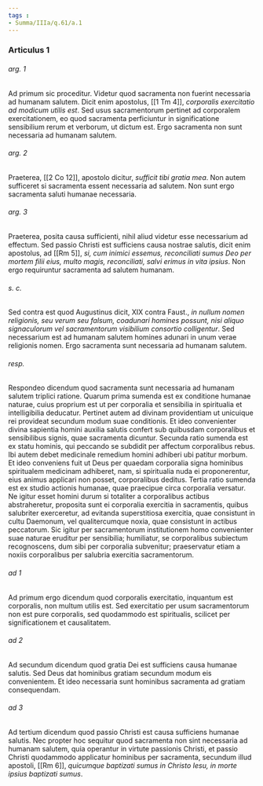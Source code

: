 ```yaml
---
tags : 
- Summa/IIIa/q.61/a.1
---
```


### Articulus 1

###### arg. 1
Ad primum sic proceditur. Videtur quod sacramenta non fuerint necessaria ad humanam salutem. Dicit enim apostolus, [[1 Tm 4]], *corporalis exercitatio ad modicum utilis est*. Sed usus sacramentorum pertinet ad corporalem exercitationem, eo quod sacramenta perficiuntur in significatione sensibilium rerum et verborum, ut dictum est. Ergo sacramenta non sunt necessaria ad humanam salutem.

###### arg. 2
Praeterea, [[2 Co 12]], apostolo dicitur, *sufficit tibi gratia mea*. Non autem sufficeret si sacramenta essent necessaria ad salutem. Non sunt ergo sacramenta saluti humanae necessaria.

###### arg. 3
Praeterea, posita causa sufficienti, nihil aliud videtur esse necessarium ad effectum. Sed passio Christi est sufficiens causa nostrae salutis, dicit enim apostolus, ad [[Rm 5]], *si, cum inimici essemus, reconciliati sumus Deo per mortem filii eius, multo magis, reconciliati, salvi erimus in vita ipsius*. Non ergo requiruntur sacramenta ad salutem humanam.

###### s. c.
Sed contra est quod Augustinus dicit, XIX contra Faust., *in nullum nomen religionis, seu verum seu falsum, coadunari homines possunt, nisi aliquo signaculorum vel sacramentorum visibilium consortio colligentur*. Sed necessarium est ad humanam salutem homines adunari in unum verae religionis nomen. Ergo sacramenta sunt necessaria ad humanam salutem.

###### resp.
Respondeo dicendum quod sacramenta sunt necessaria ad humanam salutem triplici ratione. Quarum prima sumenda est ex conditione humanae naturae, cuius proprium est ut per corporalia et sensibilia in spiritualia et intelligibilia deducatur. Pertinet autem ad divinam providentiam ut unicuique rei provideat secundum modum suae conditionis. Et ideo convenienter divina sapientia homini auxilia salutis confert sub quibusdam corporalibus et sensibilibus signis, quae sacramenta dicuntur. Secunda ratio sumenda est ex statu hominis, qui peccando se subdidit per affectum corporalibus rebus. Ibi autem debet medicinale remedium homini adhiberi ubi patitur morbum. Et ideo conveniens fuit ut Deus per quaedam corporalia signa hominibus spiritualem medicinam adhiberet, nam, si spiritualia nuda ei proponerentur, eius animus applicari non posset, corporalibus deditus. Tertia ratio sumenda est ex studio actionis humanae, quae praecipue circa corporalia versatur. Ne igitur esset homini durum si totaliter a corporalibus actibus abstraheretur, proposita sunt ei corporalia exercitia in sacramentis, quibus salubriter exerceretur, ad evitanda superstitiosa exercitia, quae consistunt in cultu Daemonum, vel qualitercumque noxia, quae consistunt in actibus peccatorum. Sic igitur per sacramentorum institutionem homo convenienter suae naturae eruditur per sensibilia; humiliatur, se corporalibus subiectum recognoscens, dum sibi per corporalia subvenitur; praeservatur etiam a noxiis corporalibus per salubria exercitia sacramentorum.

###### ad 1
Ad primum ergo dicendum quod corporalis exercitatio, inquantum est corporalis, non multum utilis est. Sed exercitatio per usum sacramentorum non est pure corporalis, sed quodammodo est spiritualis, scilicet per significationem et causalitatem.

###### ad 2
Ad secundum dicendum quod gratia Dei est sufficiens causa humanae salutis. Sed Deus dat hominibus gratiam secundum modum eis convenientem. Et ideo necessaria sunt hominibus sacramenta ad gratiam consequendam.

###### ad 3
Ad tertium dicendum quod passio Christi est causa sufficiens humanae salutis. Nec propter hoc sequitur quod sacramenta non sint necessaria ad humanam salutem, quia operantur in virtute passionis Christi, et passio Christi quodammodo applicatur hominibus per sacramenta, secundum illud apostoli, [[Rm 6]], *quicumque baptizati sumus in Christo Iesu, in morte ipsius baptizati sumus*.

